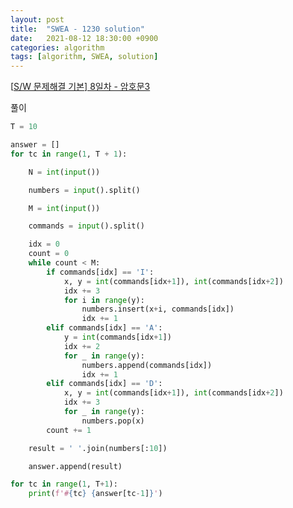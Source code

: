 ```yaml
---
layout: post
title:  "SWEA - 1230 solution"
date:   2021-08-12 18:30:00 +0900
categories: algorithm
tags: [algorithm, SWEA, solution]
---
```

[[S/W 문제해결 기본\] 8일차 - 암호문3](https://swexpertacademy.com/main/code/problem/problemDetail.do?contestProbId=AV14zIwqAHwCFAYD&categoryId=AV14zIwqAHwCFAYD&categoryType=CODE&problemTitle=1230&orderBy=FIRST_REG_DATETIME&selectCodeLang=ALL&select-1=&pageSize=10&pageIndex=1)

풀이

```python
T = 10

answer = []
for tc in range(1, T + 1):

    N = int(input())

    numbers = input().split()

    M = int(input())

    commands = input().split()

    idx = 0
    count = 0
    while count < M:
        if commands[idx] == 'I':
            x, y = int(commands[idx+1]), int(commands[idx+2])
            idx += 3
            for i in range(y):
                numbers.insert(x+i, commands[idx])
                idx += 1
        elif commands[idx] == 'A':
            y = int(commands[idx+1])
            idx += 2
            for _ in range(y):
                numbers.append(commands[idx])
                idx += 1
        elif commands[idx] == 'D':
            x, y = int(commands[idx+1]), int(commands[idx+2])
            idx += 3
            for _ in range(y):
                numbers.pop(x)
        count += 1

    result = ' '.join(numbers[:10])

    answer.append(result)    

for tc in range(1, T+1):
    print(f'#{tc} {answer[tc-1]}')
```

